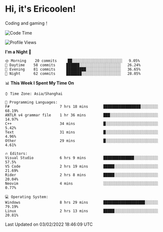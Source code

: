 # Hi, it's Ericoolen!
Coding and gaming！

<!--START_SECTION:waka-->
![Code Time](http://img.shields.io/badge/Code%20Time-168%20hrs%2042%20mins-blue)

![Profile Views](http://img.shields.io/badge/Profile%20Views-0-blue)

**I'm a Night 🦉** 

```text
🌞 Morning    20 commits     ██░░░░░░░░░░░░░░░░░░░░░░░   9.05% 
🌆 Daytime    58 commits     ██████░░░░░░░░░░░░░░░░░░░   26.24% 
🌃 Evening    81 commits     █████████░░░░░░░░░░░░░░░░   36.65% 
🌙 Night      62 commits     ███████░░░░░░░░░░░░░░░░░░   28.05%

```


📊 **This Week I Spent My Time On** 

```text
⌚︎ Time Zone: Asia/Shanghai

💬 Programming Languages: 
F#                       7 hrs 18 mins       █████████████████░░░░░░░░   68.19% 
ANTLR v4 grammar file    1 hr 36 mins        ███░░░░░░░░░░░░░░░░░░░░░░   14.97% 
C++                      34 mins             █░░░░░░░░░░░░░░░░░░░░░░░░   5.42% 
Text                     31 mins             █░░░░░░░░░░░░░░░░░░░░░░░░   4.96% 
Other                    29 mins             █░░░░░░░░░░░░░░░░░░░░░░░░   4.61%

🔥 Editors: 
Visual Studio            6 hrs 9 mins        ██████████████░░░░░░░░░░░   57.5% 
VS Code                  2 hrs 19 mins       █████░░░░░░░░░░░░░░░░░░░░   21.69% 
Rider                    2 hrs 8 mins        █████░░░░░░░░░░░░░░░░░░░░   20.04% 
Neovim                   4 mins              ░░░░░░░░░░░░░░░░░░░░░░░░░   0.77%

💻 Operating System: 
Windows                  8 hrs 29 mins       ███████████████████░░░░░░   79.19% 
Linux                    2 hrs 13 mins       █████░░░░░░░░░░░░░░░░░░░░   20.81%

```


 Last Updated on 03/02/2022 18:46:09 UTC
<!--END_SECTION:waka-->

